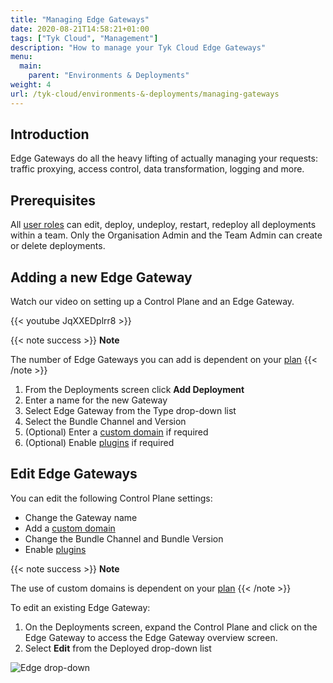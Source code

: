 ```yaml
---
title: "Managing Edge Gateways"
date: 2020-08-21T14:58:21+01:00
tags: ["Tyk Cloud", "Management"]
description: "How to manage your Tyk Cloud Edge Gateways"
menu:
  main:
    parent: "Environments & Deployments"
weight: 4
url: /tyk-cloud/environments-&-deployments/managing-gateways
---
```


## Introduction

Edge Gateways do all the heavy lifting of actually managing your requests: traffic proxying, access control, data transformation, logging and more.


## Prerequisites

All [user roles](/tyk-cloud/reference-docs/user-roles/) can edit, deploy, undeploy, restart, redeploy all deployments within a team. Only the Organisation Admin and the Team Admin can create or delete deployments.


## Adding a new Edge Gateway

Watch our video on setting up a Control Plane and an Edge Gateway.

{{< youtube JqXXEDplrr8 >}}

{{< note success >}}
**Note**
  
The number of Edge Gateways you can add is dependent on your [plan](/tyk-cloud/account-billing/plans/)
{{< /note >}}

1. From the Deployments screen click **Add Deployment**
2. Enter a name for the new Gateway
3. Select Edge Gateway from the Type drop-down list
4. Select the Bundle Channel and Version
5. (Optional) Enter a [custom domain](/tyk-cloud/using-custom-domains/) if required
6. (Optional) Enable [plugins](/tyk-cloud/using-plugins/) if required

## Edit Edge Gateways

You can edit the following Control Plane settings:
* Change the Gateway name
* Add a [custom domain](/tyk-cloud/using-custom-domains/)
* Change the Bundle Channel and Bundle Version
* Enable [plugins](/tyk-cloud/using-plugins/)

{{< note success >}}
**Note**
  
The use of custom domains is dependent on your [plan](/tyk-cloud/account-billing/plans/)
{{< /note >}}

To edit an existing Edge Gateway:

1. On the Deployments screen, expand the Control Plane and click on the Edge Gateway to access the Edge Gateway overview screen.
2. Select **Edit** from the Deployed drop-down list

![Edge drop-down](/img/admin/cp-edit.png)
